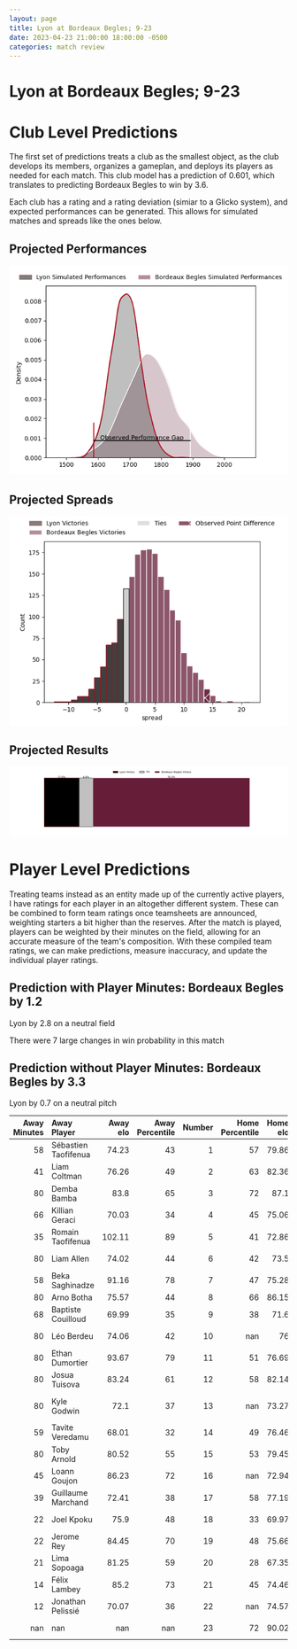 ```yaml
---  
layout: page  
title: Lyon at Bordeaux Begles; 9-23  
date: 2023-04-23 21:00:00 18:00:00 -0500  
categories: match review  
---
```

# Lyon at Bordeaux Begles; 9-23

# Club Level Predictions


The first set of predictions treats a club as the smallest object, as the club develops its members, organizes a gameplan, and deploys its players as needed for each match. This club model has a prediction of 0.601, which translates to predicting Bordeaux Begles to win by 3.6.

Each club has a rating and a rating deviation (simiar to a Glicko system), and expected performances can be generated. This allows for simulated matches and spreads like the ones below.
## Projected Performances


![Projected Performances](plots/performances_2023-04-23-BordeauxBegles-Lyon.png)
## Projected Spreads


![Projected Spreads](plots/spreads_2023-04-23-BordeauxBegles-Lyon.png)
## Projected Results


![Projected Results](plots/resultbar_2023-04-23-BordeauxBegles-Lyon.png)
# Player Level Predictions


Treating teams instead as an entity made up of the currently active players, I have ratings for each player in an altogether different system. These can be combined to form team ratings once teamsheets are announced, weighting starters a bit higher than the reserves. After the match is played, players can be weighted by their minutes on the field, allowing for an accurate measure of the team's composition. With these compiled team ratings, we can make predictions, measure inaccuracy, and update the individual player ratings.
## Prediction with Player Minutes: Bordeaux Begles by 1.2


Lyon by 2.8 on a neutral field

There were 7 large changes in win probability in this match
## Prediction without Player Minutes: Bordeaux Begles by 3.3


Lyon by 0.7 on a neutral pitch



|   Away Minutes | Away Player          |   Away elo |   Away Percentile |   Number |   Home Percentile |   Home elo | Home Player          |   Home Minutes |
|---------------:|:---------------------|-----------:|------------------:|---------:|------------------:|-----------:|:---------------------|---------------:|
|             58 | Sébastien Taofifenua |      74.23 |                43 |        1 |                57 |      79.86 | Jefferson Poirot     |             51 |
|             41 | Liam Coltman         |      76.26 |                49 |        2 |                63 |      82.36 | Gabriel Oghre        |             51 |
|             80 | Demba Bamba          |      83.8  |                65 |        3 |                72 |      87.1  | Ben Tameifuna        |             51 |
|             66 | Killian Geraci       |      70.03 |                34 |        4 |                45 |      75.06 | Kane Douglas         |             51 |
|             35 | Romain Taofifenua    |     102.11 |                89 |        5 |                41 |      72.86 | Cyril Cazeaux        |             80 |
|             80 | Liam Allen           |      74.02 |                44 |        6 |                42 |      73.5  | Mahamadou Diaby      |              7 |
|             58 | Beka Saghinadze      |      91.16 |                78 |        7 |                47 |      75.28 | Pierre Bochaton      |             80 |
|             80 | Arno Botha           |      75.57 |                44 |        8 |                66 |      86.15 | Tom Willis           |             80 |
|             68 | Baptiste Couilloud   |      69.99 |                35 |        9 |                38 |      71.6  | Maxime Lucu          |             80 |
|             80 | Léo Berdeu           |      74.06 |                42 |       10 |               nan |      76    | Mateo Garcia         |             72 |
|             80 | Ethan Dumortier      |      93.67 |                79 |       11 |                51 |      76.69 | Santiago Cordero     |             80 |
|             80 | Josua Tuisova        |      83.24 |                61 |       12 |                58 |      82.14 | Yoram Moefana        |             80 |
|             80 | Kyle Godwin          |      72.1  |                37 |       13 |               nan |      73.27 | Jean-Baptiste Dubié  |             71 |
|             59 | Tavite Veredamu      |      68.01 |                32 |       14 |                49 |      76.46 | Louis Bielle Biarrey |             80 |
|             80 | Toby Arnold          |      80.52 |                55 |       15 |                53 |      79.45 | Nans Ducuing         |             54 |
|             45 | Loann Goujon         |      86.23 |                72 |       16 |               nan |      72.94 | Caleb Timu           |             73 |
|             39 | Guillaume Marchand   |      72.41 |                38 |       17 |                58 |      77.19 | Vadim Cobilas        |             29 |
|             22 | Joel Kpoku           |      75.9  |                48 |       18 |                33 |      69.97 | Lesko Kaulashvili    |             29 |
|             22 | Jerome Rey           |      84.45 |                70 |       19 |                48 |      75.66 | Maxime Lamothe       |             29 |
|             21 | Lima Sopoaga         |      81.25 |                59 |       20 |                28 |      67.35 | Jan Andre Marais     |             29 |
|             14 | Félix Lambey         |      85.2  |                73 |       21 |                45 |      74.46 | Madosh Tambwe        |             26 |
|             12 | Jonathan Pelissié    |      70.07 |                36 |       22 |               nan |      74.57 | Yann Lesgourgues     |              8 |
|            nan | nan                  |     nan    |               nan |       23 |                72 |      90.02 | Nicolas Depoortere   |              9 |

